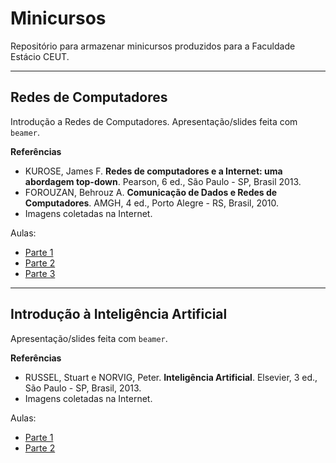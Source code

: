 # Minicursos

Repositório para armazenar minicursos produzidos para a Faculdade Estácio CEUT.

-----

## Redes de Computadores

Introdução a Redes de Computadores. Apresentação/slides feita com `beamer`.

**Referências**

- KUROSE, James F. **Redes de computadores e a Internet: uma abordagem top-down**. Pearson, 6 ed., São Paulo - SP, Brasil 2013.
- FOROUZAN, Behrouz A. **Comunicação de Dados e Redes de Computadores**. AMGH, 4 ed., Porto Alegre - RS, Brasil, 2010.
- Imagens coletadas na Internet.
  
Aulas:

- [Parte 1](Redes/Parte01/Minicurso_Redes.pdf)
- [Parte 2](Redes/Parte02/Minicurso_Redes_2.pdf)
- [Parte 3](Redes/Parte03/Minicurso_Redes_3.pdf)

-----

## Introdução à Inteligência Artificial

Apresentação/slides feita com `beamer`. 

**Referências**

- RUSSEL, Stuart e NORVIG, Peter. **Inteligência Artificial**. Elsevier, 3 ed., São Paulo - SP, Brasil, 2013.
- Imagens coletadas na Internet.

Aulas:

- [Parte 1](IntroduçãoIA/Parte01/../../Introdução_IA/Parte01/Minicurso_IA_Parte01.pdf)
- [Parte 2](IntroduçãoIA/Parte01/../../Introdução_IA/Parte02/Minicurso_IA_Parte02.pdf)